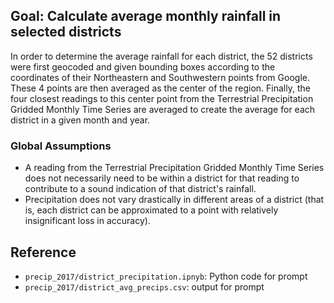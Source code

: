 ## Goal: Calculate average monthly rainfall in selected districts

In order to determine the average rainfall for each district, the 52 districts were first geocoded and given bounding boxes according to the coordinates of their Northeastern and Southwestern points from Google. These 4 points are then averaged as the center of the region. Finally, the four closest readings to this center point from the Terrestrial Precipitation Gridded Monthly Time Series are averaged to create the average for each district in a given month and year.

### Global Assumptions
* A reading from the Terrestrial Precipitation Gridded Monthly Time Series does not necessarily need to be within a district for that reading to contribute to a sound indication of that district's rainfall.
* Precipitation does not vary drastically in different areas of a district (that is, each district can be approximated to a point with relatively insignificant loss in accuracy).

## Reference

* `precip_2017/district_precipitation.ipnyb`: Python code for prompt
* `precip_2017/district_avg_precips.csv`: output for prompt

